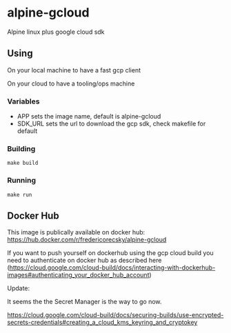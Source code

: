 # alpine-gcloud

Alpine linux plus google cloud sdk

## Using

On your local machine to have a fast gcp client

On your cloud to have a tooling/ops machine
### Variables

* APP  sets the image name, default is alpine-gcloud
* SDK_URL  sets the url to download the gcp sdk, check makefile for default

### Building

    make build 

### Running

    make run 

## Docker Hub

This image is publically available on docker hub:
    https://hub.docker.com/r/fredericorecsky/alpine-gcloud

If you want to push yourself on dockerhub using the gcp cloud build you need
to authenticate on docker hub as described here (https://cloud.google.com/cloud-build/docs/interacting-with-dockerhub-images#authenticating_your_docker_hub_account)

Update: 

It seems the the Secret Manager is the way to go now.

https://cloud.google.com/cloud-build/docs/securing-builds/use-encrypted-secrets-credentials#creating_a_cloud_kms_keyring_and_cryptokey

